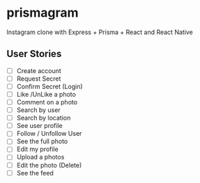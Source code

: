 # prismagram

Instagram clone with Express + Prisma + React and React Native

## User Stories

- [ ] Create account
- [ ] Request Secret
- [ ] Confirm Secret (Login)
- [ ] Like /UnLike a photo
- [ ] Comment on a photo
- [ ] Search by user
- [ ] Search by location
- [ ] See user profile
- [ ] Follow / Unfollow User
- [ ] See the full photo
- [ ] Edit my profile
- [ ] Upload a photos
- [ ] Edit the photo (Delete)
- [ ] See the feed
